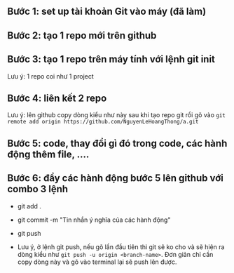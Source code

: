 ## Bước 1: set up tài khoản Git vào máy (đã làm)
## Bước 2: tạo 1 repo mới trên github
## Bước 3: tạo 1 repo trên máy tính với lệnh git init
Lưu ý: 1 repo coi như 1 project
## Bước 4: liên kết 2 repo
Lưu ý: lên github copy dòng kiểu như này sau khi tạo repo git rồi gõ vào
`git remote add origin https://github.com/NguyenLeHoangThong/a.git`
## Bước 5: code, thay đổi gì đó trong code, các hành động thêm file, ....
## Bước 6: đẩy các hành động bước 5 lên github với combo  3 lệnh
- git add .
- git commit -m "Tin nhắn ý nghĩa của các hành động"
- git push

- Lưu ý, ở lệnh git push, nếu gõ lần đầu tiên thì git sẽ ko cho và sẽ hiện ra dòng kiểu như `git push -u origin <branch-name>`. Đơn giản chỉ cần copy dòng này và gõ vào terminal lại sẽ push lên được.